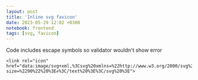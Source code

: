 ```yaml
---
layout: post
title: 'Inline svg favicon'
date: 2023-05-29 12:02 +0300
notebook: frontend
tags: [svg, favicon]
---
```

Code includes escape symbols so validator wouldn't show error
```
<link rel="icon" 
href="data:image/svg+xml,%3Csvg%20xmlns=%22http://www.w3.org/2000/svg%22%20viewBox=%220%200%20100%20100%22%20%3E%3Ctext%20y=%22.9em%22%20font-size=%2290%22%20%3E✊%3C/text%20%3E%3C/svg%20%3E">

```
